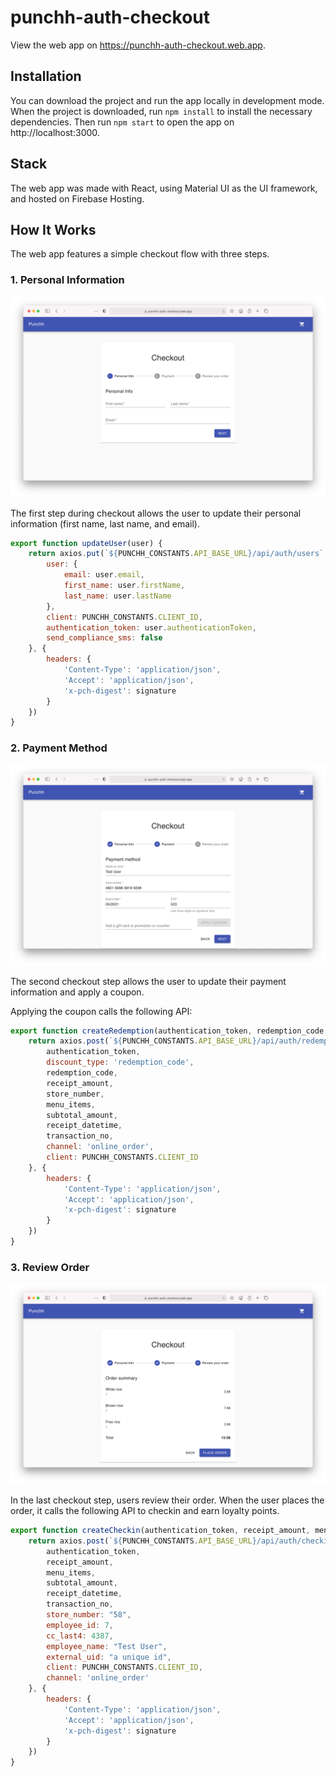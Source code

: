 # punchh-auth-checkout

View the web app on https://punchh-auth-checkout.web.app. 

## Installation

You can download the project and run the app locally in development mode. When the project is downloaded, run `npm install` to install the necessary dependencies. Then run `npm start` to open the app on http://localhost:3000.    

## Stack

The web app was made with React, using Material UI as the UI framework, and hosted on Firebase Hosting. 

## How It Works

The web app features a simple checkout flow with three steps.

### 1. Personal Information

![](https://github.com/kennethlng/punchh-auth-checkout/blob/master/personal-info-form.png)

The first step during checkout allows the user to update their personal information (first name, last name, and email). 

```javascript
export function updateUser(user) {
    return axios.put(`${PUNCHH_CONSTANTS.API_BASE_URL}/api/auth/users`, {
        user: {
            email: user.email,
            first_name: user.firstName,
            last_name: user.lastName
        },
        client: PUNCHH_CONSTANTS.CLIENT_ID,
        authentication_token: user.authenticationToken,
        send_compliance_sms: false
    }, {
        headers: {
            'Content-Type': 'application/json',
            'Accept': 'application/json',
            'x-pch-digest': signature
        }
    })
}
```

### 2. Payment Method

![](https://github.com/kennethlng/punchh-auth-checkout/blob/master/payment-form.png)

The second checkout step allows the user to update their payment information and apply a coupon. 

Applying the coupon calls the following API:

```javascript
export function createRedemption(authentication_token, redemption_code, menu_items, receipt_amount, subtotal_amount, receipt_datetime, transaction_no, store_number) {
    return axios.post(`${PUNCHH_CONSTANTS.API_BASE_URL}/api/auth/redemptions/online_order`, {
        authentication_token,
        discount_type: 'redemption_code',
        redemption_code,
        receipt_amount,
        store_number,
        menu_items,
        subtotal_amount,
        receipt_datetime,
        transaction_no,
        channel: 'online_order',
        client: PUNCHH_CONSTANTS.CLIENT_ID
    }, {
        headers: {
            'Content-Type': 'application/json',
            'Accept': 'application/json',
            'x-pch-digest': signature
        }
    })
}
```

### 3. Review Order

![](https://github.com/kennethlng/punchh-auth-checkout/blob/master/review-order-form.png)

In the last checkout step, users review their order. When the user places the order, it calls the following API to checkin and earn loyalty points. 

```javascript
export function createCheckin(authentication_token, receipt_amount, menu_items, subtotal_amount, receipt_datetime, transaction_no) {
    return axios.post(`${PUNCHH_CONSTANTS.API_BASE_URL}/api/auth/checkins/online_order`, {
        authentication_token,
        receipt_amount,
        menu_items,
        subtotal_amount,
        receipt_datetime,
        transaction_no,
        store_number: "58",
        employee_id: 7,
        cc_last4: 4387,
        employee_name: "Test User",
        external_uid: "a unique id",
        client: PUNCHH_CONSTANTS.CLIENT_ID,
        channel: 'online_order'
    }, {
        headers: {
            'Content-Type': 'application/json',
            'Accept': 'application/json',
            'x-pch-digest': signature
        }
    })
}
```